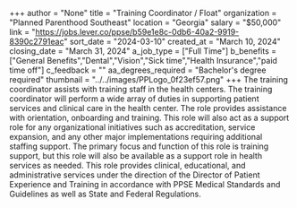 +++
author = "None"
title = "Training Coordinator / Float"
organization = "Planned Parenthood Southeast"
location = "Georgia"
salary = "$50,000"
link = "https://jobs.lever.co/ppse/b59e1e8c-0db6-40a2-9919-8390c2791eac"
sort_date = "2024-03-10"
created_at = "March 10, 2024"
closing_date = "March 31, 2024"
a_job_type = ["Full Time"]
b_benefits = ["General Benefits","Dental","Vision","Sick time","Health Insurance","paid time off"]
c_feedback = ""
aa_degrees_required = "Bachelor's degree required"
thumbnail = "../../images/PPLogo_0f23ef57.png"
+++
The training coordinator assists with training staff in the health centers. The training coordinator will perform a wide array of duties in supporting patient services and clinical care in the health center. The role provides assistance with orientation, onboarding and training. This role will also act as a support role for any organizational initiatives such as accreditation, service expansion, and any other major implementations requiring additional staffing support. The primary focus and function of this role is training support, but this role will also be available as a support role in health services as needed. This role provides clinical, educational, and administrative services under the direction of the Director of Patient Experience and Training in accordance with PPSE Medical Standards and Guidelines as well as State and Federal Regulations. 